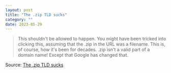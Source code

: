 ```yaml
---
layout: post
title: "The .zip TLD sucks"
category: ""
date: 2023-05-29
---
```


>This shouldn't be allowed to happen. You might have been tricked into clicking this, assuming that the .zip in the URL was a filename. This is, of course, how it's been for decades. .zip isn't a valid part of a domain name! Except that Google has changed that.

Source: [The .zip TLD sucks](https://news.ycombinator.com/item?id=35920336)
